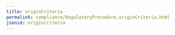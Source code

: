 ```yaml
---
title: originCriteria
permalink: compliance/RegulatoryProcedure.originCriteria.html
jsonid: origincriteria
---
```

